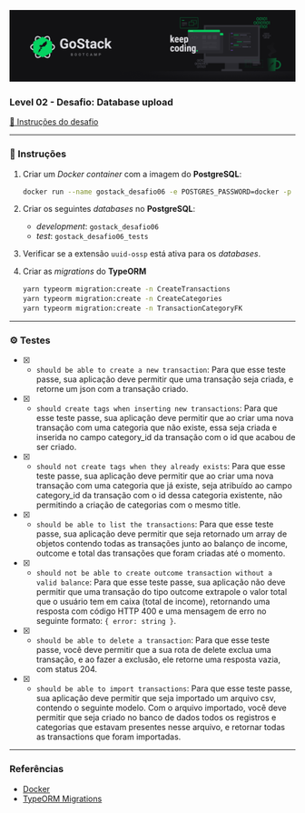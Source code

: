 ![GoStack Bootcamp][logo]

### Level 02 - Desafio: Database upload

[📑 Instruções do desafio][challenge]

---

### 📝 Instruções

1. Criar um *Docker container* com a imagem do **PostgreSQL**:

    ```bash
    docker run --name gostack_desafio06 -e POSTGRES_PASSWORD=docker -p 5432:5432 -d postgres
    ```

2. Criar os seguintes *databases* no **PostgreSQL**:

    - *development*: `gostack_desafio06`
    - *test*: `gostack_desafio06_tests`

3. Verificar se a extensão `uuid-ossp` está ativa para os *databases*.

4. Criar as *migrations* do **TypeORM**

    ```bash
    yarn typeorm migration:create -n CreateTransactions
    yarn typeorm migration:create -n CreateCategories
    yarn typeorm migration:create -n TransactionCategoryFK
    ```

---

### ⚙ Testes

- [x] - `should be able to create a new transaction`: Para que esse teste passe, sua aplicação deve permitir que uma transação seja criada, e retorne um json com a transação criado.

- [x] - `should create tags when inserting new transactions`: Para que esse teste passe, sua aplicação deve permitir que ao criar uma nova transação com uma categoria que não existe, essa seja criada e inserida no campo category_id da transação com o id que acabou de ser criado.

- [x] - `should not create tags when they already exists`: Para que esse teste passe, sua aplicação deve permitir que ao criar uma nova transação com uma categoria que já existe, seja atribuído ao campo category_id da transação com o id dessa categoria existente, não permitindo a criação de categorias com o mesmo title.

- [x] - `should be able to list the transactions`: Para que esse teste passe, sua aplicação deve permitir que seja retornado um array de objetos contendo todas as transações junto ao balanço de income, outcome e total das transações que foram criadas até o momento.

- [x] - `should not be able to create outcome transaction without a valid balance`: Para que esse teste passe, sua aplicação não deve permitir que uma transação do tipo outcome extrapole o valor total que o usuário tem em caixa (total de income), retornando uma resposta com código HTTP 400 e uma mensagem de erro no seguinte formato: `{ error: string }`.

- [x] - `should be able to delete a transaction`: Para que esse teste passe, você deve permitir que a sua rota de delete exclua uma transação, e ao fazer a exclusão, ele retorne uma resposta vazia, com status 204.

- [x] - `should be able to import transactions`: Para que esse teste passe, sua aplicação deve permitir que seja importado um arquivo csv, contendo o seguinte modelo. Com o arquivo importado, você deve permitir que seja criado no banco de dados todos os registros e categorias que estavam presentes nesse arquivo, e retornar todas as transactions que foram importadas.

---

### Referências

- [Docker](https://www.docker.com/get-started)
- [TypeORM Migrations](https://typeorm.io/#/migrations)

[logo]: https://github.com/leonardosposina/gostack13-lv01-d01/blob/master/docs/gostack-bootcamp.png?raw=true
[challenge]: https://github.com/rocketseat-education/bootcamp-gostack-desafios/tree/master/desafio-database-upload
